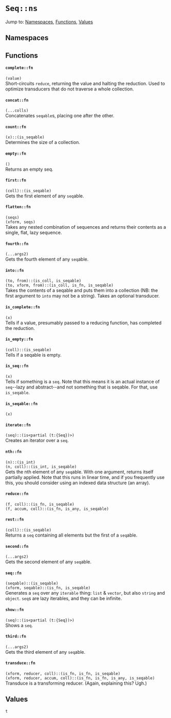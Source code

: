 # `Seq::ns`
Jump to: [Namespaces](#Namespaces), [Functions](#Functions), [Values](#Values)


## Namespaces

## Functions
#### `complete::fn`
`(value)`<br/>
Short-circuits `reduce`, returning the value and halting the reduction. Used to optimize transducers that do not traverse a whole collection.

#### `concat::fn`
`(...colls)`<br/>
Concatenates `seqable`s, placing one after the other.

#### `count::fn`
`(x)::(is_seqable)`<br/>
Determines the size of a collection.

#### `empty::fn`
`()`<br/>
Returns an empty seq.

#### `first::fn`
`(coll)::(is_seqable)`<br/>
Gets the first element of any `seq`able.

#### `flatten::fn`
`(seqs)`<br/>
`(xform, seqs)`<br/>
Takes any nested combination of sequences and returns their contents as a single, flat, lazy sequence.

#### `fourth::fn`
`(...args2)`<br/>
Gets the fourth element of any `seq`able.

#### `into::fn`
`(to, from)::(is_coll, is_seqable)`<br/>
`(to, xform, from)::(is_coll, is_fn, is_seqable)`<br/>
Takes the contents of a seqable and puts them into a collection (NB: the first argument to `into` may not be a string). Takes an optional transducer.

#### `is_complete::fn`
`(x)`<br/>
Tells if a value, presumably passed to a reducing function, has completed the reduction.

#### `is_empty::fn`
`(coll)::(is_seqable)`<br/>
Tells if a seqable is empty.

#### `is_seq::fn`
`(x)`<br/>
Tells if something is a `seq`. Note that this means it is an actual instance of `seq`--lazy and abstract--and not something that is seqable. For that, use `is_seqable`.

#### `is_seqable::fn`
`(x)`<br/>
#### `iterate::fn`
`(seq)::(is<partial (t:{Seq})>)`<br/>
Creates an iterator over a `seq`.

#### `nth::fn`
`(n)::(is_int)`<br/>
`(n, coll)::(is_int, is_seqable)`<br/>
Gets the nth element of any `seq`able. With one argument, returns itself partially applied. Note that this runs in linear time, and if you frequently use this, you should consider using an indexed data structure (an array).

#### `reduce::fn`
`(f, coll)::(is_fn, is_seqable)`<br/>
`(f, accum, coll)::(is_fn, is_any, is_seqable)`<br/>


#### `rest::fn`
`(coll)::(is_seqable)`<br/>
Returns a `seq` containing all elements but the first of a `seq`able.

#### `second::fn`
`(...args2)`<br/>
Gets the second element of any `seq`able.

#### `seq::fn`
`(seqable)::(is_seqable)`<br/>
`(xform, seqable)::(is_fn, is_seqable)`<br/>
Generates a `seq` over any `iterable` thing: `list` & `vector`, but also `string` and `object`. `seq`s are lazy iterables, and they can be infinite.

#### `show::fn`
`(seq)::(is<partial (t:{Seq})>)`<br/>
Shows a `seq`.

#### `third::fn`
`(...args2)`<br/>
Gets the third element of any `seq`able.

#### `transduce::fn`
`(xform, reducer, coll)::(is_fn, is_fn, is_seqable)`<br/>
`(xform, reducer, accum, coll)::(is_fn, is_fn, is_any, is_seqable)`<br/>
Transduce is a transforming reducer. (Again, explaining this? Ugh.)

## Values
`t`